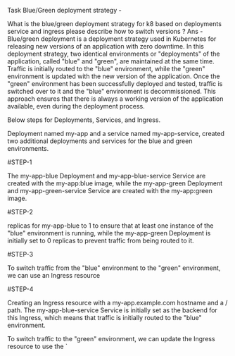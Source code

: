 Task Blue/Green deployment strategy -

What is the blue/green deployment strategy for k8 based on deployments service and ingress please describe how to switch versions ?
Ans - Blue/green deployment is a deployment strategy used in Kubernetes for releasing new versions of an application with zero downtime. In this deployment strategy, two identical environments or "deployments" of the application, called "blue" and "green", are maintained at the same time. Traffic is initially routed to the "blue" environment, while the "green" environment is updated with the new version of the application. Once the "green" environment has been successfully deployed and tested, traffic is switched over to it and the "blue" environment is decommissioned. This approach ensures that there is always a working version of the application available, even during the deployment process.

Below steps for Deployments, Services, and Ingress.

Deployment named my-app and a service named my-app-service, created two additional deployments and services for the blue and green environments.

#STEP-1

The my-app-blue Deployment and my-app-blue-service Service are created with the my-app:blue image, while the my-app-green Deployment and my-app-green-service Service are created with the my-app:green image.

#STEP-2

replicas for my-app-blue to 1 to ensure that at least one instance of the "blue" environment is running, while the my-app-green Deployment is initially set to 0 replicas to prevent traffic from being routed to it.


#STEP-3

To switch traffic from the "blue" environment to the "green" environment, we can use an Ingress resource


#STEP-4

Creating an Ingress resource with a my-app.example.com hostname and a / path. The my-app-blue-service Service is initially set as the backend for this Ingress, which means that traffic is initially routed to the "blue" environment.

To switch traffic to the "green" environment, we can update the Ingress resource to use the `
